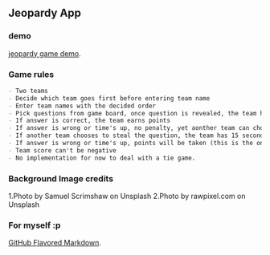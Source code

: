 ## Jeopardy App

### demo 
[jeopardy game demo](https://veecc.github.io/jeopardyApp/).

### Game rules
```markdown
- Two teams
- Decide which team goes first before entering team name
- Enter team names with the decided order
- Pick questions from game board, once question is revealed, the team has 45 seconds to answer
- If answer is correct, the team earns points
- If answer is wrong or time's up, no penalty, yet aonther team can choose to steal the question of pass
- If another team chooses to steal the question, the team has 15 seconds to answer the question
- If answer is wrong or time's up, points will be taken (this is the only scenerio that points will be taken)
- Team score can't be negative
- No implementation for now to deal with a tie game. 
```

### Background Image credits
1.Photo by Samuel Scrimshaw on Unsplash
2.Photo by rawpixel.com on Unsplash


### For myself :p
[GitHub Flavored Markdown](https://guides.github.com/features/mastering-markdown/).
